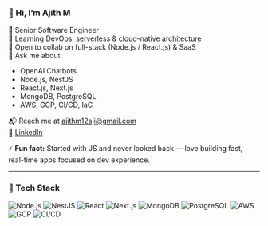 
### 👋 Hi, I’m Ajith M

🚀 Senior Software Engineer  
🌱 Learning DevOps, serverless & cloud-native architecture  
🤝 Open to collab on full-stack (Node.js / React.js) & SaaS  
🧠 Ask me about:
- OpenAI Chatbots
- Node.js, NestJS
- React.js, Next.js
- MongoDB, PostgreSQL
- AWS, GCP, CI/CD, IaC

📬 Reach me at [ajithm12aji@gmail.com](mailto:ajithm12aji@gmail.com)  
🔗 [LinkedIn](https://www.linkedin.com/in/ajith-m-480a42236)

⚡ **Fun fact:** Started with JS and never looked back — love building fast, real-time apps focused on dev experience.

---

### 🔧 Tech Stack

![Node.js](https://img.shields.io/badge/Node.js-339933?logo=node.js&logoColor=white)
![NestJS](https://img.shields.io/badge/NestJS-E0234E?logo=nestjs&logoColor=white)
![React](https://img.shields.io/badge/React-61DAFB?logo=react&logoColor=black)
![Next.js](https://img.shields.io/badge/Next.js-000000?logo=next.js&logoColor=white)
![MongoDB](https://img.shields.io/badge/MongoDB-47A248?logo=mongodb&logoColor=white)
![PostgreSQL](https://img.shields.io/badge/PostgreSQL-336791?logo=postgresql&logoColor=white)
![AWS](https://img.shields.io/badge/AWS-232F3E?logo=amazon-aws&logoColor=white)
![GCP](https://img.shields.io/badge/GCP-4285F4?logo=google-cloud&logoColor=white)
![CI/CD](https://img.shields.io/badge/CI/CD-007ACC?logo=azure-devops&logoColor=white)


